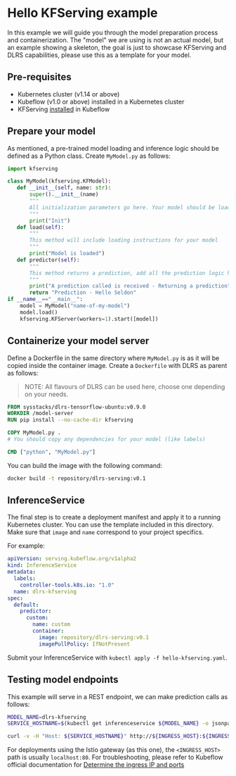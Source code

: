 # Hello KFServing example

In this example we will guide you through the model preparation process and containerization. The "model" we are using is not an actual model, but an example showing a skeleton, the goal is just to showcase KFServing and DLRS capabilities, please use this as a template for your model.

## Pre-requisites

* Kubernetes cluster (v1.14 or above)
* Kubeflow (v1.0 or above) installed in a Kubernetes cluster
* KFServing [installed](https://github.com/kubeflow/kfserving/#kfserving-in-kubeflow-installation) in Kubeflow

## Prepare your model

As mentioned, a pre-trained model loading and inference logic should be defined as a Python class. Create `MyModel.py` as follows:
```python
import kfserving

class MyModel(kfserving.KFModel):
   def __init__(self, name: str):
       super().__init__(name)
       """
       All initialization parameters go here. Your model should be loaded in this section.
       """
       print("Init")
   def load(self):
       """
       This method will include loading instructions for your model
       """
       print("Model is loaded")
   def predictor(self):
       """
       This method returns a prediction, add all the prediction logic here.
       """
       print("A prediction called is received - Returning a prediction")
       return "Prediction - Hello Seldon"
if __name__=="__main__":
    model = MyModel("name-of-my-model")
    model.load()
    kfserving.KFServer(workers=1).start([model])
```

## Containerize your model server

Define a Dockerfile in the same directory where `MyModel.py` is as it will be copied inside the container image. Create a `Dockerfile` with DLRS as parent as follows:

> NOTE: All flavours of DLRS can be used here, choose one depending on your needs.

```Dockerfile
FROM sysstacks/dlrs-tensorflow-ubuntu:v0.9.0
WORKDIR /model-server
RUN pip install --no-cache-dir kfserving

COPY MyModel.py .
# You should copy any dependencies for your model (like labels)

CMD ["python", "MyModel.py"]
```

You can build the image with the following command:

```bash
docker build -t repository/dlrs-serving:v0.1
```

## InferenceService

The final step is to create a deployment manifest and apply it to a running Kubernetes cluster. You can use the template included in this directory. Make sure that `image` and `name` correspond to your project specifics.

For example:

```yaml
apiVersion: serving.kubeflow.org/v1alpha2
kind: InferenceService
metadata:
  labels:
    controller-tools.k8s.io: "1.0"
  name: dlrs-kfserving
spec:
  default:
    predictor:
      custom:
        name: custom
        container:
          image: repository/dlrs-serving:v0.1
          imagePullPolicy: IfNotPresent
```

Submit your InferenceService with `kubectl apply -f hello-kfserving.yaml`.

## Testing model endpoints

This example will serve in a REST endpoint, we can make prediction calls as follows:

```bash
MODEL_NAME=dlrs-kfserving
SERVICE_HOSTNAME=$(kubectl get inferenceservice ${MODEL_NAME} -o jsonpath='{.status.url}' | cut -d "/" -f 3)

curl -v -H "Host: ${SERVICE_HOSTNAME}" http://${INGRESS_HOST}:${INGRESS_PORT}/v1/models/${MODEL_NAME}:predict -d <data, this can be a path to a JSON file>
```

For deployments using the Istio gateway (as this one), the `<INGRESS_HOST>` path is usually `localhost:80`. For troubleshooting, please refer to Kubeflow official documentation for [Determine the ingress IP and ports](https://github.com/kubeflow/kfserving/blob/master/README.md#determine-the-ingress-ip-and-ports)
